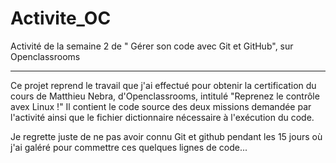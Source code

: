 Activite_OC
===========

Activité de la semaine 2 de " Gérer son code avec Git et GitHub", sur Openclassrooms
____________________________________________________________________________________

Ce projet reprend le travail que j'ai effectué pour obtenir la certification du cours
de Matthieu Nebra, d'Openclassrooms, intitulé "Reprenez le contrôle avex Linux !"
Il contient le code source des deux missions demandée par l'activité ainsi que le fichier
dictionnaire nécessaire à l'exécution du code.

Je regrette juste de ne pas avoir connu Git et github pendant les 15 jours où j'ai galéré 
pour commettre ces quelques lignes de code... 
